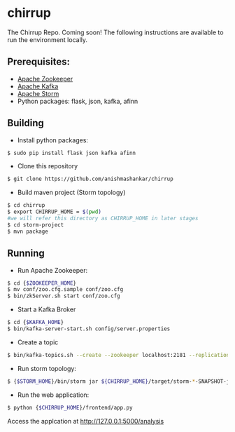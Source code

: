 # chirrup
The Chirrup Repo. Coming soon! The following instructions are available to run the environment locally.

## Prerequisites:
* [Apache Zookeeper](http://zookeeper.apache.org)
* [Apache Kafka](http://kafka.apache.org)
* [Apache Storm](http://storm.apache.org)
* Python packages: flask, json, kafka, afinn

## Building
* Install python packages:
```sh
$ sudo pip install flask json kafka afinn
```
* Clone this repository
```sh
$ git clone https://github.com/anishmashankar/chirrup
```
* Build maven project (Storm topology)
```sh
$ cd chirrup
$ export CHIRRUP_HOME = $(pwd)
#we will refer this directory as CHIRRUP_HOME in later stages
$ cd storm-project
$ mvn package
```
## Running
* Run Apache Zookeeper:
```sh
$ cd {$ZOOKEEPER_HOME}
$ mv conf/zoo.cfg.sample conf/zoo.cfg
$ bin/zkServer.sh start conf/zoo.cfg
```
* Start a Kafka Broker
```sh
$ cd {$KAFKA_HOME}
$ bin/kafka-server-start.sh config/server.properties
```
* Create a topic
```sh
$ bin/kafka-topics.sh --create --zookeeper localhost:2181 --replication-factor 1 --partitions 1 --topic storm-topic
```
* Run storm topology:
```sh
$ {$STORM_HOME}/bin/storm jar ${CHIRRUP_HOME}/target/storm-*-SNAPSHOT-jar-with-dependencies.jar
```
* Run the web application:
```sh
$ python {$CHIRRUP_HOME}/frontend/app.py
```

Access the applcation at http://127.0.0.1:5000/analysis
